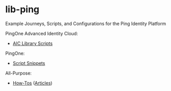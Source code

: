 # lib-ping
Example Journeys, Scripts, and Configurations for the Ping Identity Platform

PingOne Advanced Identity Cloud:
- [AIC Library Scripts](Library%20Scripts)

PingOne:
- [Script Snippets](Script%20Snippets)

All-Purpose:
- [How-Tos](How-Tos) ([Articles](https://gwizkid.com/categories/ping-identity/))